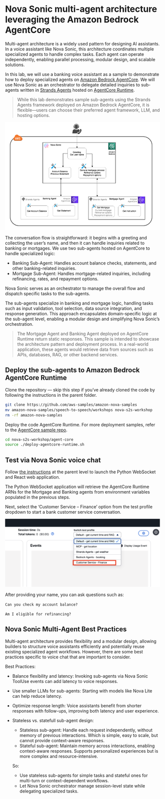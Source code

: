# Nova Sonic multi-agent architecture leveraging the Amazon Bedrock AgentCore

Multi-agent architecture is a widely used pattern for designing AI assistants. In a voice assistant like Nova Sonic, this architecture coordinates multiple specialized agents to handle complex tasks. Each agent can operate independently, enabling parallel processing, modular design, and scalable solutions.

In this lab, we will use a banking voice assistant as a sample to demonstrate how to deploy specialized agents on [Amazon Bedrock AgentCore](https://aws.amazon.com/bedrock/agentcore/). We will use Nova Sonic as an orchestrator to delegate detailed inquiries to sub-agents written in [Strands Agents](https://strandsagents.com/latest/documentation/docs/) hosted on [AgentCore Runtime](https://docs.aws.amazon.com/bedrock-agentcore/latest/devguide/agents-tools-runtime.html).

> While this lab demonstrates sample sub-agents using the Strands Agents framework deployed on Amazon Bedrock AgentCore, it is flexible—users can choose their preferred agent framework, LLM, and hosting options.

![Nova Sonic Multi-Agent architecture](../static/nova-sonic-multi-agent-agentcore.png)

The conversation flow is straightforward: it begins with a greeting and collecting the user’s name, and then it can handle inquiries related to banking or mortgages. We use two sub-agents hosted on AgentCore to handle specialized logic:
- Banking Sub-Agent: Handles account balance checks, statements, and other banking-related inquiries.
- Mortgage Sub-Agent: Handles mortgage-related inquiries, including refinancing, rates, and repayment options.

Nova Sonic serves as an orchestrator to manage the overall flow and dispatch specific tasks to the sub-agents.

The sub-agents specialize in banking and mortgage logic, handling tasks such as input validation, tool selection, data source integration, and response generation. This approach encapsulates domain-specific logic at the sub-agent level, enabling a modular design and simplifying Nova Sonic’s orchestration.

> The Mortgage Agent and Banking Agent deployed on AgentCore Runtime return static responses. This sample is intended to showcase the architecture pattern and deployment process. In a real-world application, these agents would retrieve data from sources such as APIs, databases, RAG, or other backend services.

## Deploy the sub-agents to Amazon Bedrock AgentCore Runtime
Clone the repository — skip this step if you’ve already cloned the code by following the instructions in the parent folder.

```bash
git clone https://github.com/aws-samples/amazon-nova-samples
mv amazon-nova-samples/speech-to-speech/workshops nova-s2s-workshop
rm -rf amazon-nova-samples
```

Deploy the code AgentCore Runtime. For more deployment samples, refer to the [AgentCore sample repo](https://github.com/awslabs/amazon-bedrock-agentcore-samples/tree/main/01-tutorials/01-AgentCore-runtime/01-hosting-agent/01-strands-with-bedrock-model).
```bash
cd nova-s2s-workshop/agent-core
source ./deploy-agentcore-runtime.sh
```

## Test via Nova Sonic voice chat
Follow [the instructions](../README.md) at the parent level to launch the Python WebSocket and React web application. 


The Python WebSocket application will retrieve the AgentCore Runtime ARNs for the Mortgage and Banking agents from environment variables populated in the previous steps. 

Next, select the ‘Customer Service – Finance’ option from the test profile dropdown to start a bank customer service conversation. 

![Test Profile Finance](../static/test_profile_finance.png)

After providing your name, you can ask questions such as: 

```Can you check my account balance?```

```Am I eligible for refinancing?```

## Nova Sonic Multi-Agent Best Practices
Multi-agent architecture provides flexibility and a modular design, allowing builders to structure voice assistants efficiently and potentially reuse existing specialized agent workflows. However, there are some best practices specific to voice chat that are important to consider.

Best Practices:

- Balance flexibility and latency: Invoking sub-agents via Nova Sonic ToolUse events can add latency to voice responses.

- Use smaller LLMs for sub-agents: Starting with models like Nova Lite can help reduce latency.

- Optimize response length: Voice assistants benefit from shorter responses with follow-ups, improving both latency and user experience.

- Stateless vs. statefull sub-agent design: 
    - Stateless sub-agent: Handle each request independently, without memory of previous interactions. Which is simple, easy to scale, but cannot provide context-aware responses.
    - Stateful sub-agent: Maintain memory across interactions, enabling context-aware responses. Supports personalized experiences but is more complex and resource-intensive.

    So: 
    
    - Use stateless sub-agents for simple tasks and stateful ones for multi-turn or context-dependent workflows.
    - Let Nova Sonic orchestrator manage session-level state while delegating specialized tasks.